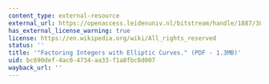 ```yaml
---
content_type: external-resource
external_url: https://openaccess.leidenuniv.nl/bitstream/handle/1887/3826/346_086.pdf;jsessionid=95ED748E91DA7995C5358421878C3F34?sequence=1
has_external_license_warning: true
license: https://en.wikipedia.org/wiki/All_rights_reserved
status: ''
title: '"Factoring Integers with Elliptic Curves." (PDF - 1.3MB)'
uid: bc690def-4ac0-4734-aa33-f1a8fbc8d007
wayback_url: ''
---
```

